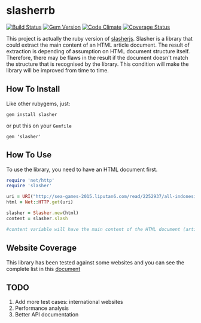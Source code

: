 # slasherrb
[![Build Status](https://semaphoreci.com/api/v1/projects/58c6aef2-91c2-428e-a803-37a8e6ffac2d/445101/badge.svg)](https://semaphoreci.com/hafizbadrie/slasherrb)
[![Gem Version](https://badge.fury.io/rb/slasher.png)](http://badge.fury.io/rb/slasher)
[![Code Climate](https://codeclimate.com/github/hafizbadrie/slasherrb/badges/gpa.svg)](https://codeclimate.com/github/hafizbadrie/slasherrb)
[![Coverage Status](https://coveralls.io/repos/hafizbadrie/slasherrb/badge.svg)](https://coveralls.io/r/hafizbadrie/slasherrb)

This project is actually the ruby version of [slasherjs](https://github.com/hafizbadrie/slasherjs). Slasher is a library that could extract the main content of an HTML article document.
The result of extraction is depending of assumption on HTML document structure itself. Therefore, there may be flaws in the result if the document doesn't match the structure that is recognised by the library.
This condition will make the library will be improved from time to time.

## How To Install

Like other rubygems, just:
```
gem install slasher
```

or put this on your `Gemfile`

```
gem 'slasher'
```

## How To Use

To use the library, you need to have an HTML document first.
```ruby
require 'net/http'
require 'slasher'

uri = URI("http://sea-games-2015.liputan6.com/read/2252937/all-indonesia-finals-ganda-putra-sumbang-emas")
html = Net::HTTP.get(uri)

slasher = Slasher.new(html)
content = slasher.slash

#content variable will have the main content of the HTML document (article).
```

## Website Coverage

This library has been tested against some websites and you can see the complete list in this [document](https://github.com/hafizbadrie/slasherrb/blob/master/doc/website_coverage.txt)

## TODO
1. Add more test cases: international websites
2. Performance analysis
3. Better API documentation
